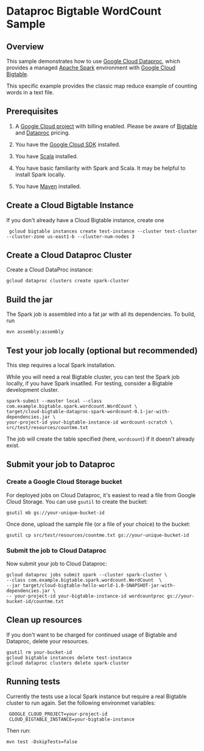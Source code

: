 # Dataproc Bigtable WordCount Sample

## Overview

This sample demonstrates how to use  [Google Cloud Dataproc](https://cloud.google.com/dataproc), which
provides a managed [Apache Spark](https://spark.apache.org/) environment with
[Google Cloud Bigtable](https://cloud.google.com/bigtable/docs).

This specific example provides the classic map reduce example of counting words
in a text file.

## Prerequisites

1. A [Google Cloud project](https://console.cloud.google.com/) with billing enabled. Please
be aware of [Bigtable](https://cloud.google.com/bigtable/pricing)
and [Dataproc](https://cloud.google.com/dataproc/docs/resources/pricing) pricing.

1. You have the [Google Cloud SDK](https://cloud.google.com/sdk/) installed.

1. You have [Scala](https://www.scala-lang.org/) installed.

1. You have basic familiarity with Spark and Scala. It may be helpful to
install Spark locally.

1. You have [Maven](https://maven.apache.org/) installed.

## Create a Cloud Bigtable Instance

If you don't already have a Cloud Bigtable instance, create one

     gcloud bigtable instances create test-instance --cluster test-cluster --cluster-zone us-east1-b --cluster-num-nodes 3

## Create a Cloud Dataproc Cluster

Create a Cloud DataProc instance:

    gcloud dataproc clusters create spark-cluster

## Build the jar

The Spark job is assembled into a fat jar with all its dependencies. To build, run

    mvn assembly:assembly

## Test your job locally (optional but recommended)

This step requires a local Spark installation.

While you will need a real Bigtable cluster, you can test the Spark job locally,
if you have Spark insatlled. For testing, consider a Bigtable development
cluster.

    spark-submit --master local --class com.example.bigtable.spark.wordcount.WordCount \
    target/cloud-bigtable-dataproc-spark-wordcount-0.1-jar-with-dependencies.jar \
    your-project-id your-bigtable-instance-id wordcount-scratch \
    src/test/resources/countme.txt

The job will create the table specified (here, `wordcount`) if it doesn't already exist.

## Submit your job to Dataproc

### Create a Google Cloud Storage bucket

For deployed jobs on Cloud Dataproc, it's easiest to read a file from Google
Cloud Storage. You can use `gsutil` to create the bucket:

    gsutil mb gs://your-unique-bucket-id

Once done, upload the sample file (or a file of your choice) to the bucket:

    gsutil cp src/test/resources/countme.txt gs://your-unique-bucket-id

### Submit the job to Cloud Dataproc

Now submit your job to Cloud Dataproc:

    gcloud dataproc jobs submit spark --cluster spark-cluster \
    --class com.example.bigtable.spark.wordcount.WordCount  \
    --jar target/cloud-bigtable-hello-world-1.0-SNAPSHOT-jar-with-dependencies.jar \
    -- your-project-id your-bigtable-instance-id wordcountproc gs://your-bucket-id/countme.txt

## Clean up resources

If you don't want to be charged for continued usage of Bigtable and Dataproc,
delete your resources.

    gsutil rm your-bucket-id
    gcloud bigtable instances delete test-instance
    gcloud dataproc clusters delete spark-cluster


## Running tests

Currently the tests use a local Spark instance but require a real Bigtable
cluster to run again. Set the following environmet variables:

     GOOGLE_CLOUD_PROJECT=your-project-id
     CLOUD_BIGTABLE_INSTANCE=your-bigtable-instance

Then run:

    mvn test -DskipTests=false
